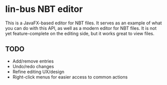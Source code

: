 lin-bus NBT editor
==================

This is a JavaFX-based editor for NBT files. It serves as an example of what you can do with this API, as well as a 
modern editor for NBT files. It is not yet feature-complete on the editing side, but it works great to view files.

## TODO

- Add/remove entries
- Undo/redo changes
- Refine editing UX/design
- Right-click menus for easier access to common actions
